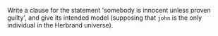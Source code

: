 Write a clause for the statement 'somebody is innocent unless proven guilty', and give its intended model (supposing that `john` is the only individual in the Herbrand universe).
